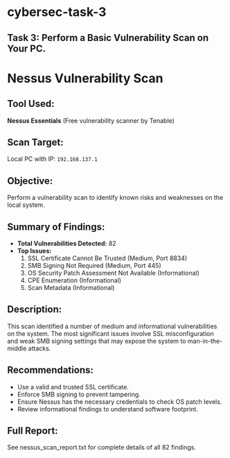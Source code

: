 # cybersec-task-3
## Task 3: Perform a Basic Vulnerability Scan on Your PC.

# Nessus Vulnerability Scan

## Tool Used:
**Nessus Essentials** (Free vulnerability scanner by Tenable)

## Scan Target:
Local PC with IP: `192.168.137.1`

## Objective:
Perform a vulnerability scan to identify known risks and weaknesses on the local system.

## Summary of Findings:
- **Total Vulnerabilities Detected:** 82
- **Top Issues:**
  1. SSL Certificate Cannot Be Trusted (Medium, Port 8834)
  2. SMB Signing Not Required (Medium, Port 445)
  3. OS Security Patch Assessment Not Available (Informational)
  4. CPE Enumeration (Informational)
  5. Scan Metadata (Informational)

## Description:
This scan identified a number of medium and informational vulnerabilities on the system. The most significant issues involve SSL misconfiguration and weak SMB signing settings that may expose the system to man-in-the-middle attacks.

## Recommendations:
- Use a valid and trusted SSL certificate.
- Enforce SMB signing to prevent tampering.
- Ensure Nessus has the necessary credentials to check OS patch levels.
- Review informational findings to understand software footprint.

##  Full Report:
See nessus_scan_report.txt for complete details of all 82 findings.



